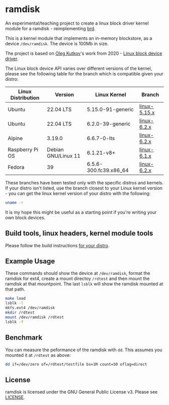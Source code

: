 # ramdisk

An experimental/teaching project to create a linux block driver kernel module for a ramdisk - reimplementing [brd](https://docs.kernel.org/admin-guide/blockdev/ramdisk.html).

This is a kernel module that implements an in-memory blockstore, as a device `/dev/ramdisk`. The device is 100Mb in size.

The project is based on [Oleg Kutkov](https://olegkutkov.me/)'s work from 2020 - [Linux block device driver](https://olegkutkov.me/2020/02/10/linux-block-device-driver/).

The Linux block device API varies over different versions of the kernel, please see the following table for the branch which is compatible given your distro:

| Linux Distribution | Version             | Linux Kernel          | Branch                                   |
|--------------------|---------------------|-----------------------|------------------------------------------|
| Ubuntu             | 22.04 LTS           | 5.15.0-91-generic     | [linux-5.15.x](../../tree/linux-5.15.x)  |
| Ubuntu             | 22.04 LTS           | 6.2.0-39-generic      | [linux-6.2.x](../../tree/linux-6.2.x)    |
| Alpine             | 3.19.0              | 6.6.7-0-lts           | [linux-6.2.x](../../tree/linux-6.2.x)    |
| Raspberry Pi OS    | Debian GNU/Linux 11 | 6.1.21-v8+            | [linux-6.1.x](../../tree/linux-6.1.x)    |
| Fedora             | 39                  | 6.5.6-300.fc39.x86_64 | [linux-6.2.x](../../tree/linux-6.2.x)    |

    
These branches have been tested only with the specific distros and kernels. If your distro isn't listed, use the branch closest to your Linux kernel version - you can get the linux kernel version of your distro with the following:

```bash
uname -r
```

It is my hope this might be useful as a starting point if you're writing your own block devices.

## Build tools, linux headers, kernel module tools

Please follow the build instructions [for your distro](docs/build_distros.md).

## Example Usage

These commands should show the device at `/dev/ramdisk`, format the ramdisk for ext4, create a mount directoy `/rdtest` and then mount the ramdisk at that mountpoint. The last `lsblk` will show the ramdisk mounted at that path.

```bash
make load
lsblk -l
mkfs.ext4 /dev/ramdisk
mkdir /rdtest
mount /dev/ramdisk /rdtest
lsblk -f
```

## Benchmark

You can measure the peformance of the ramdisk with `dd`. This assumes you mounted it at `/rdtest` as above:

```bash
dd if=/dev/zero of=/rdtest/testfile bs=1M count=50 oflag=direct
```

## License

ramdisk is licensed under the GNU General Public License v3. Please see [LICENSE](LICENSE).

